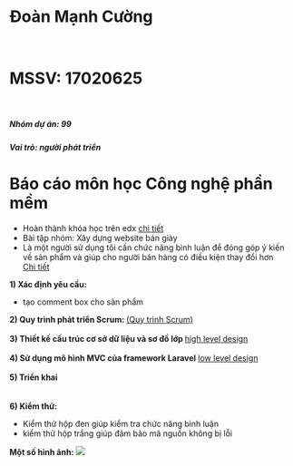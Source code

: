 <h1>Đoàn Mạnh Cường</h1>
<br>
<h1>MSSV: 17020625</h1>
<br>
<h5>Nhóm dự án: 99<h5>
<h5>Vai trò: người phát triển</h5>
<h1>Báo cáo môn học Công nghệ phần mềm</h1>
<ul>
    <li>Hoàn thành khóa học trên edx <a href = "https://github.com/manhcuongmas/INT2208-8-2019/blob/master/DoanManhCuong/SoftEng1x.jpg">chi tiết</a></li>
    <li>Bài tập nhóm: Xây dựng website bán giày</li>
    <li>Là một người sử dụng tôi cần chức năng bình luận để đóng góp ý kiến về sản phẩm và giúp cho người bán hàng có điều kiện thay đổi hơn</li>
    <a href="https://github.com/truonganhhoang/INT2208-8-2019/issues/153">Chi tiết</a>
    
</ul>

<p>
<b>1) Xác định yêu cầu: </b>
  <ul>
  <li>tạo comment box cho sản phẩm</li>
  </ul>

<b>2) Quy trình phát triển Scrum: </b>
  <a href="https://docs.google.com/document/d/1a4i_31R8WBUAnF91syr1FwBpKoAiTY6rEJt1xWjb74M/edit#heading=h.wgcflgn6nhvc">(Quy trình Scrum)</a>
<br>
<br>
<b>3) Thiết kế cấu trúc cơ sở dữ liệu và sơ đồ lớp </b>
<a href="https://docs.google.com/document/d/1a4i_31R8WBUAnF91syr1FwBpKoAiTY6rEJt1xWjb74M/edit#heading=h.s1gtpk2qxmyz">high level design</a>
<br>
<br>
<b>4) Sử dụng mô hình MVC của framework Laravel</b>
  <a href="https://docs.google.com/document/d/1a4i_31R8WBUAnF91syr1FwBpKoAiTY6rEJt1xWjb74M/edit#heading=h.5ctb0cg4d4m0">low level design</a>
<br>
<br>
<b>5) Triển khai</b>  
<br>
<br>
<b>6) Kiểm thử: </b>
<ul>
<li>Kiểm thử hộp đen giúp kiểm tra chức năng bình luận</li>
<li>kiểm thử hộp trắng giúp đảm bảo mã nguồn không bị lỗi </li>
</ul>

<b>Một số hình ảnh: </b>
<img src="https://scontent.fhan5-5.fna.fbcdn.net/v/t1.15752-9/60128170_1010074845864960_1344367013241290752_n.png?_nc_cat=108&_nc_oc=AQn43JU5-Wd91xGHIqAPy3KUl_tfMqEplDberBS1NN2nHTjaK9CMVDEp6B7x0HAfUkijjK90waTvLYpEntMDm47h&_nc_ht=scontent.fhan5-5.fna&oh=ecc7ef8ac4147d126b4f5760d667668b&oe=5D6D0817">

</p>





















